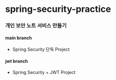 # spring-security-practice
### 개인 보안 노트 서비스 만들기
#### main branch 
* Spring Security 단독 Project
#### jwt branch
* Spring Security + JWT Project